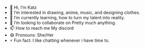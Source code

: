 - 👋 Hi, I’m Katz
- 👀 I’m interested in drawing, anime, music, and designing clothes.
- 🌱 I’m currently learning, how to turn my talent into reality.
- 💞️ I’m looking to collaborate on Pretty much anything.
- 📫 How to reach me My discord
- 😄 Pronouns: She/Her
- ⚡ Fun fact: I like chatting whenever i have time to.
